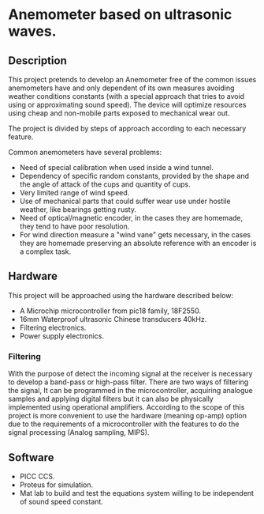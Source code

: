 # Anemometer based on ultrasonic waves.

## Description
This project pretends to develop an Anemometer free of the common issues anemometers have and only dependent of its own measures avoiding weather conditions constants (with a special approach that tries to avoid using or approximating sound speed). The device will optimize resources using cheap and non-mobile parts exposed to mechanical wear out.

The project is divided by steps of approach according to each necessary feature.

Common anemometers have several problems:
* Need of special calibration when used inside a wind tunnel.
* Dependency of specific random constants, provided by the shape and the angle of attack of the cups and quantity of cups.
* Very limited range of wind speed.
* Use of mechanical parts that could suffer wear use under hostile weather, like bearings getting rusty.
* Need of optical/magnetic encoder, in the cases they are homemade, they tend to have poor resolution.
* For wind direction measure a "wind vane" gets necessary, in the cases they are homemade preserving an absolute reference with an encoder is a complex task.

## Hardware
This project will be approached using the hardware described below:
* A Microchip microcontroller from pic18 family, 18F2550.
* 16mm Waterproof ultrasonic Chinese transducers 40kHz.
* Filtering electronics.
* Power supply electronics.

### Filtering
With the purpose of detect the incoming signal at the receiver is necessary to develop a band-pass or high-pass filter. There are two ways of filtering the signal, It can be programmed in the microcontroller, acquiring analogue samples and applying digital filters but it can also be physically implemented using operational amplifiers. According to the scope of this project is more convenient to use the hardware (meaning op-amp) option due to the requirements of a microcontroller with the features to do the signal processing (Analog sampling, MIPS).

## Software
* PICC CCS.
* Proteus for simulation.
* Mat lab to build and test the equations system willing to be independent of sound speed constant.
